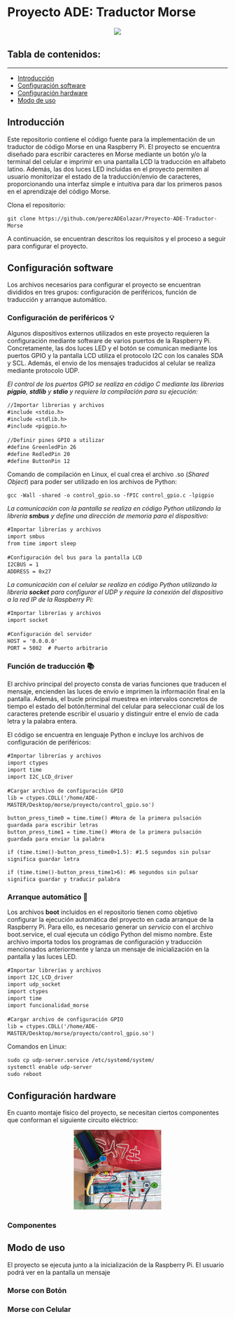 # Proyecto ADE: Traductor Morse
<p align="center"><img src="https://github.com/perezADEolazar/Proyecto-ADE-Traductor-Morse/assets/167235174/30f20dfd-2916-4669-a746-93aa4d9f1696"/></p>

## Tabla de contenidos:
---
- [Introducción](#introducción)
- [Configuración software](#configuración-software)
- [Configuración hardware](#configuración-hardware)
- [Modo de uso](#modo-de-uso)
  
## Introducción

Este repositorio contiene el código fuente para la implementación de un traductor de código Morse en una Raspberry Pi. El proyecto se encuentra diseñado para escribir caracteres en Morse mediante un botón y/o la terminal del celular e imprimir en una pantalla LCD la traducción en alfabeto latino. Además, las dos luces LED incluidas en el proyecto permiten al usuario monitorizar el estado de la traducción/envio de caracteres, proporcionando una interfaz simple e intuitiva para dar los primeros pasos en el aprendizaje del código Morse.

Clona el repositorio:
```
git clone https://github.com/perezADEolazar/Proyecto-ADE-Traductor-Morse
```

A continuación, se encuentran descritos los requisitos y el proceso a seguir para configurar el proyecto.

## Configuración software

Los archivos necesarios para configurar el proyecto se encuentran divididos en tres grupos: configuración de periféricos, función de traducción y arranque automático. 

### Configuración de periféricos 💡

Algunos dispositivos externos utilizados en este proyecto requieren la configuración mediante software de varios puertos de la Raspberry Pi. Concretamente, las dos luces LED y el botón se comunican mediante los puertos GPIO y la pantalla LCD utiliza el protocolo I2C con los canales SDA y SCL. Además, el envio de los mensajes traducidos al celular se realiza mediante protocolo UDP. 

*El control de los puertos GPIO se realiza en código C mediante las librerias **pigpio**, **stdlib** y **stdio** y requiere la compilación para su ejecución:*

```
//Importar librerias y archivos
#include <stdio.h>
#include <stdlib.h>
#include <pigpio.h>

//Definir pines GPIO a utilizar
#define GreenledPin 26
#define RedledPin 20
#define ButtonPin 12
```

Comando de compilación en Linux, el cual crea el archivo .so (*Shared Object*) para poder ser utilizado en los archivos de Python:
```
gcc -Wall -shared -o control_gpio.so -fPIC control_gpio.c -lpigpio
```

*La comunicación con la pantalla se realiza en código Python utilizando la libreria **smbus** y define una dirección de memoria para el dispositivo:*

```
#Importar librerías y archivos
import smbus
from time import sleep

#Configuración del bus para la pantalla LCD
I2CBUS = 1
ADDRESS = 0x27
```

*La comunicación con el celular se realiza en código Python utilizando la libreria **socket** para configurar el UDP y require la conexión del dispositivo a la red IP de la Raspberry Pi:*

```
#Importar librerías y archivos
import socket

#Configuración del servidor
HOST = '0.0.0.0'
PORT = 5002  # Puerto arbitrario
```

### Función de traducción 📚

El archivo principal del proyecto consta de varias funciones que traducen el mensaje, encienden las luces de envío e imprimen la información final en la pantalla. Además, el bucle principal muestrea en intervalos concretos de tiempo el estado del botón/terminal del celular para seleccionar cuál de los caracteres pretende escribir el usuario y distinguir entre el envío de cada letra y la palabra entera.

El código se encuentra en lenguaje Python e incluye los archivos de configuración de periféricos:

```
#Importar librerías y archivos
import ctypes
import time
import I2C_LCD_driver

#Cargar archivo de configuración GPIO
lib = ctypes.CDLL('/home/ADE-MASTER/Desktop/morse/proyecto/control_gpio.so')
```

```
button_press_time0 = time.time() #Hora de la primera pulsación guardada para escribir letras
button_press_time1 = time.time() #Hora de la primera pulsación guardada para enviar la palabra
```

```
if (time.time()-button_press_time0>1.5): #1.5 segundos sin pulsar significa guardar letra
```

```
if (time.time()-button_press_time1>6): #6 segundos sin pulsar significa guardar y traducir palabra
```

### Arranque automático 🔌

Los archivos **boot** incluidos en el repositorio tienen como objetivo configurar la ejecución automática del proyecto en cada arranque de la Raspberry Pi. Para ello, es necesario generar un *servicio* con el archivo boot.service, el cual ejecuta un código Python del mismo nombre. Este archivo importa todos los programas de configuración y traducción mencionados anteriormente y lanza un mensaje de inicialización en la pantalla y las luces LED. 

```
#Importar librerías y archivos
import I2C_LCD_driver
import udp_socket
import ctypes
import time
import funcionalidad_morse

#Cargar archivo de configuración GPIO
lib = ctypes.CDLL('/home/ADE-MASTER/Desktop/morse/proyecto/control_gpio.so')
```

Comandos en Linux:
```
sudo cp udp-server.service /etc/systemd/system/
systemctl enable udp-server
sudo reboot
```

## Configuración hardware
En cuanto montaje físico del proyecto, se necesitan ciertos componentes que conforman el siguiente circuito eléctrico:
<p align="center">
  <img src="circuito.png" alt="Circuito del Proyecto" width="200"/>
</p>

### Componentes


## Modo de uso
El proyecto se ejecuta junto a la inicialización de la Raspberry Pi. El usuario podrá ver en la pantalla un mensaje 
### Morse con Botón
### Morse con Celular

